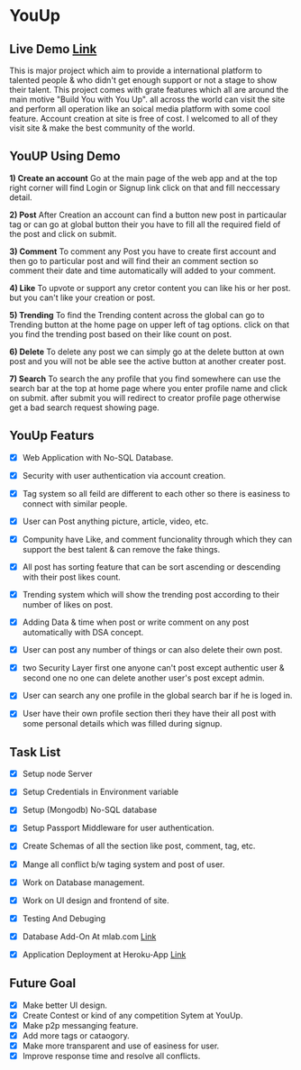 # **YouUp**

## Live Demo [Link](https://you--up.herokuapp.com/)
This is major project which aim to provide a international platform to talented people & who didn't get enough support or not a stage to show their talent. 
This project comes with grate features which all are around the main motive "Build You with You Up". all across the world can visit the site and perform all operation like an soical media platform with some cool feature. Account creation at site is free of cost. I welcomed to all of they visit site & make the best community of the world.

## YouUP Using Demo
**1) Create an account**
Go at the main page of the web app and at the top right corner will find Login or Signup link click on that and fill neccessary detail. 


**2) Post**
After Creation an account can find a button new post in particaular tag or can go at global button their you have to fill all the required field of the post and click on submit. 

**3) Comment**
To comment any Post you have to create first account and then go to particular post and will find their an comment section so comment their date and time automatically will added to your comment.

**4) Like**
To upvote or support any cretor content you can like his or her post. but you can't like your creation or post.

**5) Trending** 
To find the Trending content across the global can go to Trending button at the home page on upper left of tag options. click on that you find the trending post based on their like count on post.

**6) Delete**
To delete any post we can simply go at the delete button at own post and you will not be able see the active button at another creater post.

**7) Search**
To search the any profile that you find somewhere can use the search bar at the top at home page where you enter profile name and click on submit. after submit you will redirect to creator profile page otherwise get a bad search request showing page.

## YouUp Featurs
- [X] Web Application with No-SQL Database. 
- [X] Security with user authentication via account creation. 
- [X] Tag system so all feild are different to each other so there is easiness to connect with similar people. 
- [X] User can Post anything picture, article, video, etc.
- [x] Compunity have Like, and comment funcionality through which they can support the best talent & can remove the fake things. 
- [X] All post has sorting feature that can be sort ascending or descending with their post likes count.
- [X] Trending system which will show the trending post according to their number of likes on post.
- [X] Adding Data & time when post or write comment on any post automatically with DSA concept. 
- [X] User can post any number of things or can also delete their own post. 
- [X] two Security Layer first one anyone can't post except authentic user & second one no one can delete another user's post except admin. 
- [X] User can search any one profile in the global search bar if he is loged in. 
- [X] User have their own profile section theri they have their all post with some personal details which was filled during signup. 



## Task List
- [X] Setup node Server
- [X] Setup Credentials in Environment variable
- [X] Setup (Mongodb) No-SQL database 
- [x] Setup Passport Middleware for user authentication.
- [x] Create Schemas of all the section like post, comment, tag, etc.
- [x] Mange all conflict b/w taging system and post of user.
- [X] Work on Database management.
- [x] Work on UI design and frontend of site.
- [X] Testing And Debuging
- [X] Database Add-On At mlab.com [Link](https://mlab.com/)
- [X] Application Deployment at Heroku-App [Link](https://www.heroku.com/)



## Future Goal 
- [x] Make better UI design. 
- [x] Create Contest or kind of any competition Sytem at YouUp.
- [x] Make p2p messanging feature.
- [x] Add more tags or cataogory. 
- [x] Make more transparent and use of easiness for user.
- [x] Improve response time and resolve all conflicts.

